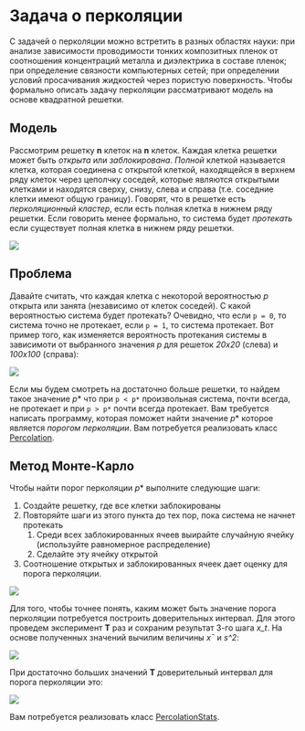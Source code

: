 # Задача о перколяции
С задачей о перколяции можно встретить в разных областях науки: при анализе зависимости проводимости тонких композитных пленок от соотношения концентраций металла и диэлектрика в составе пленок;  при определение связности компьютерных сетей; при определении условий просачивания жидкостей через пористую поверхность. Чтобы формально описать задачу перколяции рассматривают модель на основе квадратной решетки.

## Модель
Рассмотрим решетку **n** клеток на **n** клеток. Каждая клетка решетки может быть *открыта* или *заблокирована*. *Полной* клеткой называется клетка, которая соединена с открытой клеткой, находящейся в верхнем ряду клеток через цеполчку соседей, которые являются открытыми клетками и находятся сверху, снизу, слева и справа (т.е. соседние клетки имеют общую границу). Говорят, что в решетке есть *перколяционный кластер*, если есть полная клетка в нижнем ряду решетки. Если говорить менее формально, то система будет *протекать* если существует полная клетка в нижнем ряду решетки.

![](/data/percolates-table.png)

## Проблема
Давайте считать, что каждая клетка с некоторой вероятностью *p* открыта или занята (независимо от клеток соседей). С какой вероятностью система будет протекать? Очевидно, что если `p = 0`, то система точно не протекает, если `p = 1`, то система протекает. Вот пример того, как изменяется вероятность протекания системы в зависимоти от выбранного значения *p* для решеток *20x20* (слева) и *100x100* (справа):

![](/data/percolation-threshold.png)

Если мы будем смотреть на достаточно больше решетки, то найдем такое значение *p** что при `p < p*` произвольная система, почти всегда, не протекает и при `p > p*` почти всегда протекает. Вам требуется написать программу, которая поможет найти значение *p** которое является *порогом перколяции*.
Вам потребуется реализовать класс [Percolation](include/Percolation.h).

## Метод Монте-Карло
Чтобы найти порог перколяции *p** выполните следующие шаги:
1. Создайте решетку, где все клетки заблокированы
2. Повторяйте шаги из этого пункта до тех пор, пока система не начнет протекать
    1. Среди всех заблокированных ячеев выирайте случайную ячейку (используйте равномерное распределение)
    2. Сделайте эту ячейку открытой
3. Соотношение открытых и заблокированных ячеек дает оценку для порога перколяции.

![](/data/percolation-example.png)

Для того, чтобы точнее понять, каким может быть значение порога перколяции потребуется построить доверительных интервал. Для этого проведем эксперимент **T** раз и сохраним результат 3-го шага *x_t*. На основе полученных значений вычилим величины *x¯* и *s^2*:

![](/data/percolation-eq1.png)

При достаточно больших значений **T** доверительный интервал для порога перколяции это:

![](/data/percolaton-eq2.png)

Вам потребуется реализовать класс [PercolationStats](include/PercolationStats.h).
